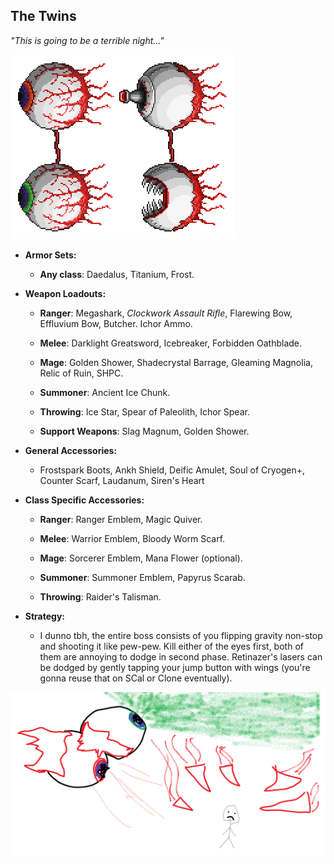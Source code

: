 ## The Twins

*"This is going to be a terrible night…"*

![image alt text](../public/BMbpD6rCZ1qoniF20u7H2A_img_34.png)

* **Armor Sets:**

    * **Any class**: Daedalus, Titanium, Frost.

* **Weapon Loadouts:**

    * **Ranger**: Megashark, *Clockwork Assault Rifle*, Flarewing Bow, Effluvium Bow, Butcher. Ichor Ammo.

    * **Melee**: Darklight Greatsword, Icebreaker, Forbidden Oathblade.

    * **Mage**: Golden Shower, Shadecrystal Barrage, Gleaming Magnolia, Relic of Ruin, SHPC.

    * **Summoner**: Ancient Ice Chunk.

    * **Throwing**: Ice Star, Spear of Paleolith, Ichor Spear.

    * **Support Weapons**: Slag Magnum, Golden Shower.

* **General Accessories:**

    * Frostspark Boots, Ankh Shield, Deific Amulet, Soul of Cryogen+, Counter Scarf, Laudanum, Siren's Heart

* **Class Specific Accessories:**

    * **Ranger**: Ranger Emblem, Magic Quiver.

    * **Melee**: Warrior Emblem, Bloody Worm Scarf.

    * **Mage**: Sorcerer Emblem, Mana Flower (optional).

    * **Summoner**: Summoner Emblem, Papyrus Scarab.

    * **Throwing**: Raider's Talisman.

* **Strategy:**

    * I dunno tbh, the entire boss consists of you flipping gravity non-stop and shooting it like pew-pew. Kill either of the eyes first, both of them are annoying to dodge in second phase. Retinazer's lasers can be dodged by gently tapping your jump button with wings (you're gonna reuse that on SCal or Clone eventually).

![image alt text](../public/Twins.png)
